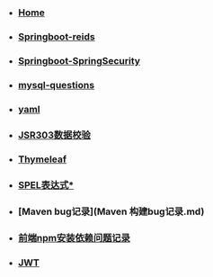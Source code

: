 * ### [Home](/) 

* ### [Springboot-reids](springboot-redis.md)

* ### [Springboot-SpringSecurity](springboot-springSecurity.md)

* ### [mysql-questions](mysql-questions.md)

* ### [yaml](yaml.md)

* ### [JSR303数据校验](JSR303数据校验.md)

* ### [Thymeleaf](Thymeleaf.md)

* ### [SPEL表达式*](SPEL表达式.md)

* ### [Maven bug记录](Maven 构建bug记录.md)

* ### [前端npm安装依赖问题记录](npmBUG.md)

* ### [JWT](JWT.md)